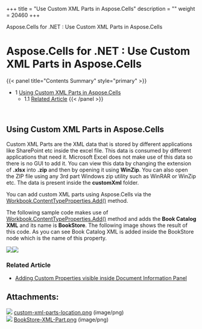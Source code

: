 +++
title = "Use Custom XML Parts in Aspose.Cells" 
description = "" 
weight = 20460 
+++

Aspose.Cells for .NET : Use Custom XML Parts in Aspose.Cells  

# Aspose.Cells for .NET : Use Custom XML Parts in Aspose.Cells


{{< panel title="Contents Summary" style="primary" >}}
*   1 [Using Custom XML Parts in Aspose.Cells](#UseCustomXMLPartsinAspose.Cells-UsingCustomXMLPartsinAspose.Cells)
    *   1.1 [Related Article](#UseCustomXMLPartsinAspose.Cells-RelatedArticle)
{{< /panel >}}
 

 

## Using Custom XML Parts in Aspose.Cells

Custom XML Parts are the XML data that is stored by different applications like SharePoint etc inside the excel file. This data is consumed by different applications that need it. Microsoft Excel does not make use of this data so there is no GUI to add it. You can view this data by changing the extension of **.xlsx** into **.zip** and then by opening it using **WinZip**. You can also open the ZIP file using any 3rd part Windows zip utility such as WinRAR or WinZip etc. The data is present inside the **customXml** folder.

You can add custom XML parts using Aspose.Cells via the [Workbook.ContentTypeProperties.Add()](https://apireference.aspose.com/net/cells/aspose.cells.properties/contenttypepropertycollection/methods/add/index) method.

The following sample code makes use of [Workbook.ContentTypeProperties.Add()](https://apireference.aspose.com/net/cells/aspose.cells.properties/contenttypepropertycollection/methods/add/index) method and adds the **Book Catalog XML** and its name is **BookStore**. The following image shows the result of this code. As you can see Book Catalog XML is added inside the BookStore node which is the name of this property.

  
![](https://docs2.aspose.com/cells/net/attachments/5018956/5115249.png)![](https://docs2.aspose.com/cells/net/attachments/5018956/5115250.png)

### Related Article

*   [Adding Custom Properties visible inside Document Information Panel](https://docs2.aspose.com/cells/net/developerguide/technicalarticles/asposecellsgeneral/managingworkbooksandworksheets/adding+custom+properties+visible+inside+document+information+panel)

## Attachments:

![](https://docs2.aspose.com/cells/net/images/icons/bullet_blue.gif) [custom-xml-parts-location.png](https://docs2.aspose.com/cells/net/attachments/5018956/5115249.png) (image/png)  
![](https://docs2.aspose.com/cells/net/images/icons/bullet_blue.gif) [BookStore-XML-Part.png](https://docs2.aspose.com/cells/net/attachments/5018956/5115250.png) (image/png)  

